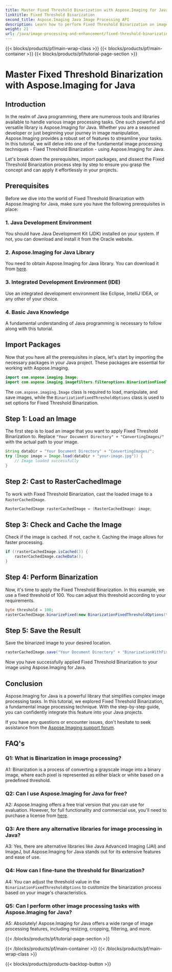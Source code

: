 ```yaml
---
title: Master Fixed Threshold Binarization with Aspose.Imaging for Java
linktitle: Fixed Threshold Binarization
second_title: Aspose.Imaging Java Image Processing API
description: Learn how to perform Fixed Threshold Binarization on images using Aspose.Imaging for Java.
weight: 21
url: /java/image-processing-and-enhancement/fixed-threshold-binarization/
---
```


{{< blocks/products/pf/main-wrap-class >}}
{{< blocks/products/pf/main-container >}}
{{< blocks/products/pf/tutorial-page-section >}}

# Master Fixed Threshold Binarization with Aspose.Imaging for Java

## Introduction

In the realm of Java programming, there are numerous tools and libraries available to handle various image processing tasks. One such powerful and versatile library is Aspose.Imaging for Java. Whether you are a seasoned developer or just beginning your journey in image manipulation, Aspose.Imaging provides a robust set of features to streamline your tasks. In this tutorial, we will delve into one of the fundamental image processing techniques - Fixed Threshold Binarization - using Aspose.Imaging for Java.

Let's break down the prerequisites, import packages, and dissect the Fixed Threshold Binarization process step by step to ensure you grasp the concept and can apply it effortlessly in your projects.

## Prerequisites

Before we dive into the world of Fixed Threshold Binarization with Aspose.Imaging for Java, make sure you have the following prerequisites in place:

### 1. Java Development Environment

You should have Java Development Kit (JDK) installed on your system. If not, you can download and install it from the Oracle website.

### 2. Aspose.Imaging for Java Library

You need to obtain Aspose.Imaging for Java library. You can download it from [here](https://releases.aspose.com/imaging/java/).

### 3. Integrated Development Environment (IDE)

Use an integrated development environment like Eclipse, IntelliJ IDEA, or any other of your choice.

### 4. Basic Java Knowledge

A fundamental understanding of Java programming is necessary to follow along with this tutorial.

## Import Packages

Now that you have all the prerequisites in place, let's start by importing the necessary packages in your Java project. These packages are essential for working with Aspose.Imaging.

```java
import com.aspose.imaging.Image;
import com.aspose.imaging.imagefilters.filteroptions.BinarizationFixedThresholdOptions;
```

The `com.aspose.imaging.Image` class is required to load, manipulate, and save images, while the `BinarizationFixedThresholdOptions` class is used to set options for Fixed Threshold Binarization.

## Step 1: Load an Image

The first step is to load an image that you want to apply Fixed Threshold Binarization to. Replace `"Your Document Directory" + "ConvertingImages/"` with the actual path to your image.

```java
String dataDir = "Your Document Directory" + "ConvertingImages/";
try (Image image = Image.load(dataDir + "your-image.jpg")) {
    // Image loaded successfully
}
```

## Step 2: Cast to RasterCachedImage

To work with Fixed Threshold Binarization, cast the loaded image to a `RasterCachedImage`.

```java
RasterCachedImage rasterCachedImage = (RasterCachedImage) image;
```

## Step 3: Check and Cache the Image

Check if the image is cached. If not, cache it. Caching the image allows for faster processing.

```java
if (!rasterCachedImage.isCached()) {
    rasterCachedImage.cacheData();
}
```

## Step 4: Perform Binarization

Now, it's time to apply the Fixed Threshold Binarization. In this example, we use a fixed threshold of 100. You can adjust this threshold according to your requirements.

```java
byte threshold = 100;
rasterCachedImage.binarizeFixed(new BinarizationFixedThresholdOptions(threshold));
```

## Step 5: Save the Result

Save the binarized image to your desired location.

```java
rasterCachedImage.save("Your Document Directory" + "BinarizationWithFixedThreshold_out.jpg");
```

Now you have successfully applied Fixed Threshold Binarization to your image using Aspose.Imaging for Java.

## Conclusion

Aspose.Imaging for Java is a powerful library that simplifies complex image processing tasks. In this tutorial, we explored Fixed Threshold Binarization, a fundamental image processing technique. With the step-by-step guide, you can confidently integrate this feature into your Java projects.

If you have any questions or encounter issues, don't hesitate to seek assistance from the [Aspose.Imaging support forum](https://forum.aspose.com/).

## FAQ's

### Q1: What is Binarization in image processing?

A1: Binarization is a process of converting a grayscale image into a binary image, where each pixel is represented as either black or white based on a predefined threshold.

### Q2: Can I use Aspose.Imaging for Java for free?

A2: Aspose.Imaging offers a free trial version that you can use for evaluation. However, for full functionality and commercial use, you'll need to purchase a license from [here](https://purchase.aspose.com/buy).

### Q3: Are there any alternative libraries for image processing in Java?

A3: Yes, there are alternative libraries like Java Advanced Imaging (JAI) and ImageJ, but Aspose.Imaging for Java stands out for its extensive features and ease of use.

### Q4: How can I fine-tune the threshold for Binarization?

A4: You can adjust the threshold value in the `BinarizationFixedThresholdOptions` to customize the binarization process based on your image's characteristics.

### Q5: Can I perform other image processing tasks with Aspose.Imaging for Java?

A5: Absolutely! Aspose.Imaging for Java offers a wide range of image processing features, including resizing, cropping, filtering, and more.

{{< /blocks/products/pf/tutorial-page-section >}}

{{< /blocks/products/pf/main-container >}}
{{< /blocks/products/pf/main-wrap-class >}}

{{< blocks/products/products-backtop-button >}}
